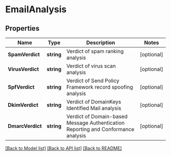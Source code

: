 # EmailAnalysis

## Properties

Name | Type | Description | Notes
------------ | ------------- | ------------- | -------------
**SpamVerdict** | **string** | Verdict of spam ranking analysis | [optional] 
**VirusVerdict** | **string** | Verdict of virus scan analysis | [optional] 
**SpfVerdict** | **string** | Verdict of Send Policy Framework record spoofing analysis | [optional] 
**DkimVerdict** | **string** | Verdict of DomainKeys Identified Mail analysis | [optional] 
**DmarcVerdict** | **string** | Verdict of Domain-based Message Authentication Reporting and Conformance analysis | [optional] 

[[Back to Model list]](../README#documentation-for-models) [[Back to API list]](../README#documentation-for-api-endpoints) [[Back to README]](../README)



